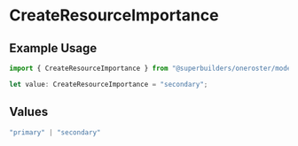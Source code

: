# CreateResourceImportance

## Example Usage

```typescript
import { CreateResourceImportance } from "@superbuilders/oneroster/models/operations";

let value: CreateResourceImportance = "secondary";
```

## Values

```typescript
"primary" | "secondary"
```